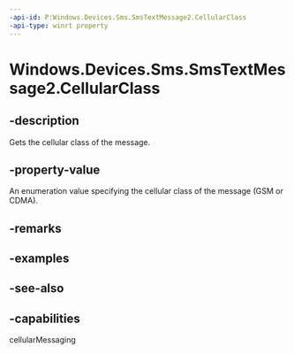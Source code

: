 ----api-id: P:Windows.Devices.Sms.SmsTextMessage2.CellularClass
-api-type: winrt property
---<!-- Property syntaxpublic Windows.Devices.Sms.CellularClass CellularClass { get; }--># Windows.Devices.Sms.SmsTextMessage2.CellularClass## -descriptionGets the cellular class of the message.## -property-valueAn enumeration value specifying the cellular class of the message (GSM or CDMA).## -remarks## -examples## -see-also## -capabilitiescellularMessaging